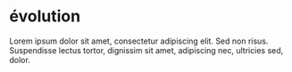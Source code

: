 # évolution
Lorem ipsum dolor sit amet, consectetur adipiscing elit. Sed non risus. Suspendisse lectus tortor, dignissim sit amet, adipiscing nec, ultricies sed, dolor.